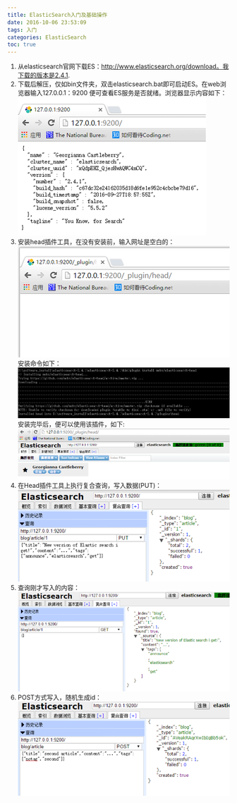 ```yaml
---
title: ElasticSearch入门及基础操作
date: 2016-10-06 23:53:09
tags: 入门
categories: ElasticSearch
toc: true
---
```

1. 从elasticsearch官网下载ES：http://www.elasticsearch.org/download。我下载的版本是2.4.1.
2. 下载后解压，仅如bin文件夹，双击elasticsearch.bat即可启动ES。在web浏览器输入127.0.0.1：9200 便可查看ES服务是否就绪。浏览器显示内容如下：![127.0.0.1:9200](/images/posts/2016.10.6/127.0.0.1.png)
3. 安装head插件工具，在没有安装前，输入网址是空白的：![head](/images/posts/2016.10.6/head.png)
安装命令如下：
![head_plugin](/images/posts/2016.10.6/head_plugin.png)
安装完毕后，便可以使用该插件，如下:
![head_html](/images/posts/2016.10.6/head_html.png)
4. 在Head插件工具上执行复合查询，写入数据(PUT)：![put](/images/posts/2016.10.6/put.png)
5. 查询刚才写入的内容：![get](/images/posts/2016.10.6/get.png)
6. POST方式写入，随机生成id：![post](/images/posts/2016.10.6/post.png)

